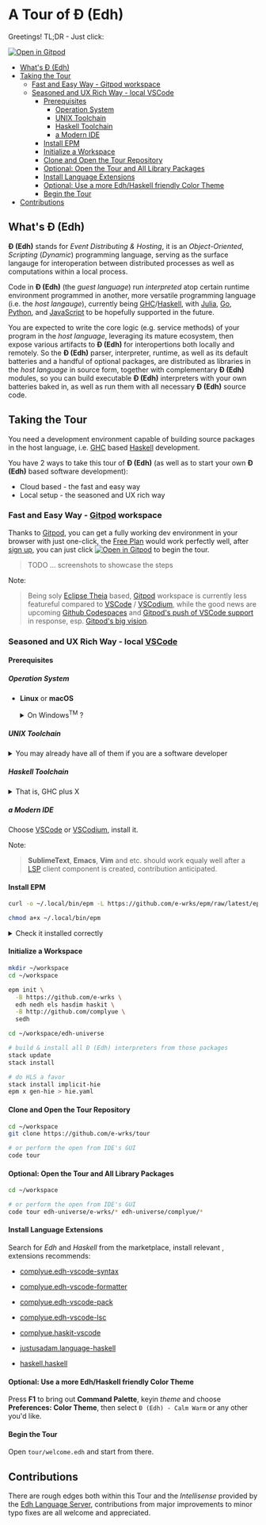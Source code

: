 # A Tour of Đ (Edh)

Greetings! TL;DR - Just click:

[![Open in Gitpod](https://gitpod.io/button/open-in-gitpod.svg)](https://gitpod.io/#https://github.com/complyue/tour)

- [What's Đ (Edh)](#whats-đ-edh)
- [Taking the Tour](#taking-the-tour)
  - [Fast and Easy Way - Gitpod workspace](#fast-and-easy-way---gitpod-workspace)
  - [Seasoned and UX Rich Way - local VSCode](#seasoned-and-ux-rich-way---local-vscode)
    - [Prerequisites](#prerequisites)
      - [Operation System](#operation-system)
      - [UNIX Toolchain](#unix-toolchain)
      - [Haskell Toolchain](#haskell-toolchain)
      - [a Modern IDE](#a-modern-ide)
    - [Install EPM](#install-epm)
    - [Initialize a Workspace](#initialize-a-workspace)
    - [Clone and Open the Tour Repository](#clone-and-open-the-tour-repository)
    - [Optional: Open the Tour and All Library Packages](#optional-open-the-tour-and-all-library-packages)
    - [Install Language Extensions](#install-language-extensions)
    - [Optional: Use a more Edh/Haskell friendly Color Theme](#optional-use-a-more-edhhaskell-friendly-color-theme)
    - [Begin the Tour](#begin-the-tour)
- [Contributions](#contributions)

## What's Đ (Edh)

**Đ (Edh)** stands for _Event Distributing & Hosting_,
it is an _Object-Oriented_, _Scripting_ (_Dynamic_) programming language,
serving as the surface langauge for interoperation between distributed
processes as well as computations within a local process.

Code in **Đ (Edh)** (the _guest language_) run _interpreted_ atop certain
runtime environment programmed in another, more versatile programming language
(i.e. the _host langauge_),
currently being [GHC](https://haskell.org/ghc)/[Haskell](https://haskell.org),
with [Julia](https://julialang.org), [Go](https://golang.org),
[Python](https://python.org), and
[JavaScript](https://developer.mozilla.org/en-US/docs/Web/JavaScript)
to be hopefully supported in the future.

You are expected to write the core logic (e.g. service methods) of your program
in the _host language_, leveraging its mature ecosystem, then expose various
artifacts to **Đ (Edh)** for interopertions both locally and remotely. So the
**Đ (Edh)** parser, interpreter, runtime, as well as its default batteries and
a handful of optional packages, are distributed as libraries in the
_host language_ in source form, together with complementary **Đ (Edh)**
modules, so you can build executable **Đ (Edh)** interpreters with your own
batteries baked in, as well as run them with all necessary **Đ (Edh)** source
code.

## Taking the Tour

You need a development environment capable of building source packages in the
host language, i.e. [GHC](https://haskell.org/ghc) based [Haskell](https://haskell.org) development.

You have 2 ways to take this tour of **Đ (Edh)** (as well as to start your
own **Đ (Edh)** based software development):

- Cloud based - the fast and easy way
- Local setup - the seasoned and UX rich way

### Fast and Easy Way - [Gitpod](https://gitpod.io) workspace

Thanks to [Gitpod](https://gitpod.io), you can get a fully working dev
environment in your browser with just one-click, the
[Free Plan](https://www.gitpod.io/pricing) would work perfectly well,
after [sign up](https://gitpod.io/subscription), you can just click
[![Open in Gitpod](https://gitpod.io/button/open-in-gitpod.svg)](https://gitpod.io/#https://github.com/complyue/tour)
to begin the tour.

> TODO ... screenshots to showcase the steps

Note:

> Being soly [Eclipse Theia](https://theia-ide.org) based,
> [Gitpod](https://gitpod.io) workspace is currently less featureful compared
> to [VSCode](https://code.visualstudio.com) / [VSCodium](https://vscodium.com),
> while the good news are upcoming
> [Github Codespaces](https://github.com/features/codespaces) and
> [Gitpod's push of VSCode support](https://www.gitpod.io/blog/root-docker-and-vscode) in response, esp.
> [Gitpod's big vision](https://www.gitpod.io/blog/moving-software-development-to-the-cloud).

### Seasoned and UX Rich Way - local [VSCode](https://code.visualstudio.com)

#### Prerequisites

##### Operation System

- **Linux** or **macOS**

  <details><summary>
  On Windows<sup>TM</sup> ? 
  </summary>

  Consider run a **Linux** guest VM through **VMWare** or **VirtualBox**.

  Another good option, if you have some **Linux** box (either a VPC on the
  cloud or another machine sitting besides you) up, and prefer to run a **VSCode** /
  **VSCodium** IDE native to Windows, check out
  [VSCode Remote Development using SSH](https://code.visualstudio.com/docs/remote/ssh) after following the steps on that **Linux** box.

  </details>

##### UNIX Toolchain

<details><summary>
You may already have all of them if you are a software developer
</summary>

- [bash](https://www.gnu.org/software/bash/) - You already have it

  It comes with a decent **Linux** or **macOS** box.

- [git](https://git-scm.com/) - You get it

  From your **Linux** distribution's package manager, e.g.

  ```bash
  sudo apt install git
  ```

  Or for your **macOS**, run following command and follow its prompts

  > Note:
  > It installs a full fledged compiler toolchain, maybe bloating to
  > you, yet better to have.

  ```bash
  xcode-select --install
  ```

</details>

##### Haskell Toolchain

<details><summary>
That is, GHC plus X
</summary>

- [GHC](https://haskell.org/ghc)
- [Cabal-install](https://www.haskell.org/cabal)

  You install'em all by any single **one**, or **all** of the following:

- [ghcup](https://www.haskell.org/ghcup)
- [Stack](https://haskellstack.org)
- [Nix](https://nixos.org/download.html)

  > Confused? You are not alone, just continue the
  > [struggling](https://www.reddit.com/r/haskell/comments/a69ww2/struggling_to_get_started_with_developing_with)
  > and keep questioning that many (yet none perfect) competing options with
  > the [Haskell community](https://www.haskell.org/community)

</details>

##### a Modern IDE

Choose [VSCode](https://code.visualstudio.com)
or [VSCodium](https://vscodium.com), install it.

Note:

> **SublimeText**, **Emacs**, **Vim** and etc. should work equaly well after a
> [LSP](https://microsoft.github.io/language-server-protocol/overviews/lsp/overview)
> client component is created, contribution anticipated.

#### Install EPM

```bash
curl -o ~/.local/bin/epm -L https://github.com/e-wrks/epm/raw/latest/epm

chmod a+x ~/.local/bin/epm
```

<details><summary>
Check it installed correctly
</summary>

```console
$ epm --help
epm 0.2.7 >> Edh Package Manager <<

USAGE:
    epm [FLAGS] <SUBCOMMAND>

FLAGS:
    -v, --verbose      Enable verbose output
    -h, --help         Prints help information
    -V, --version      Prints version information
    -B, --base <URL>   URL prefix for upstream package repositories
                         default:  https://github.com/e-wrks
                         environment variable EPM_REPO_BASE overrides above

SUBCOMMANDS:
    init               Initialize current working directory as an EPM home
    install     | i    Install new, or change branches of existing packages
    list        | l    List homes and packages
    update | up | u    Pull upstream changes of packages from tracked branches
    with        | w    Run command within the directory of a package
    run | exec  | x    Run command with all effective EPM home's bin on $PATH
    rm                 Remove specified package(s) from nearest EPM home
```

</details>

#### Initialize a Workspace

```bash
mkdir ~/workspace
cd ~/workspace

epm init \
  -B https://github.com/e-wrks \
  edh nedh els hasdim haskit \
  -B http://github.com/complyue \
  sedh

cd ~/workspace/edh-universe

# build & install all Đ (Edh) interpreters from those packages
stack update
stack install

# do HLS a favor
stack install implicit-hie
epm x gen-hie > hie.yaml

```

#### Clone and Open the Tour Repository

```bash
cd ~/workspace
git clone https://github.com/e-wrks/tour

# or perform the open from IDE's GUI
code tour

```

#### Optional: Open the Tour and All Library Packages

```bash
cd ~/workspace

# or perform the open from IDE's GUI
code tour edh-universe/e-wrks/* edh-universe/complyue/*

```

#### Install Language Extensions

Search for _Edh_ and _Haskell_ from the marketplace, install relevant
, extensions recommends:

- [complyue.edh-vscode-syntax](https://marketplace.visualstudio.com/items?itemName=complyue.edh-vscode-syntax)
- [complyue.edh-vscode-formatter](https://marketplace.visualstudio.com/items?itemName=complyue.edh-vscode-formatter)
- [complyue.edh-vscode-pack](https://marketplace.visualstudio.com/items?itemName=complyue.edh-vscode-pack)
- [complyue.edh-vscode-lsc](https://marketplace.visualstudio.com/items?itemName=complyue.edh-vscode-lsc)
- [complyue.haskit-vscode](https://marketplace.visualstudio.com/items?itemName=complyue.haskit-vscode)

- [justusadam.language-haskell](https://marketplace.visualstudio.com/items?itemName=justusadam.language-haskell)
- [haskell.haskell](https://marketplace.visualstudio.com/items?itemName=haskell.haskell)

#### Optional: Use a more Edh/Haskell friendly Color Theme

Press **F1** to bring out **Command Palette**, keyin _theme_ and choose
**Preferences: Color Theme**, then select `Đ (Edh) - Calm Warm` or any other
you'd like.

#### Begin the Tour

Open `tour/welcome.edh` and start from there.

## Contributions

There are rough edges both within this Tour and the _Intellisense_ provided by
the [Edh Language Server](https://github.com/e-wrks/els), contributions from
major improvements to minor typo fixes are all welcome and appreciated.
